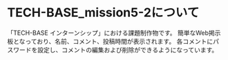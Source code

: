 # TECH-BASE_mission5-2について

「TECH-BASE インターンシップ」における課題制作物です。
簡単なWeb掲示板となっており、名前、コメント、投稿時間が表示されます。
各コメントにパスワードを設定し、コメントの編集および削除ができるようになっています。
